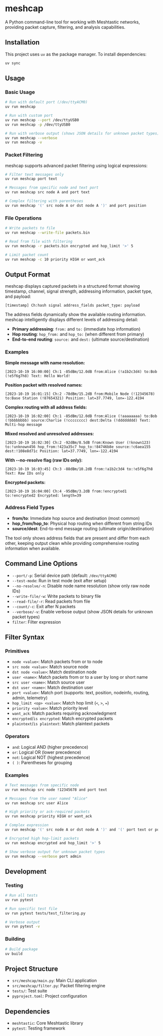 # meshcap

A Python command-line tool for working with Meshtastic networks, providing packet capture, filtering, and analysis capabilities.

## Installation

This project uses `uv` as the package manager. To install dependencies:

```bash
uv sync
```

## Usage

### Basic Usage

```bash
# Run with default port (/dev/ttyACM0)
uv run meshcap

# Run with custom port
uv run meshcap --port /dev/ttyUSB0
uv run meshcap -p /dev/ttyUSB0

# Run with verbose output (shows JSON details for unknown packet types)
uv run meshcap --verbose
uv run meshcap -v
```

### Packet Filtering

meshcap supports advanced packet filtering using logical expressions:

```bash
# Filter text messages only
uv run meshcap port text

# Messages from specific node and text port
uv run meshcap src node A and port text

# Complex filtering with parentheses
uv run meshcap '(' src node A or dst node A ')' and port position
```

### File Operations

```bash
# Write packets to file
uv run meshcap --write-file packets.bin

# Read from file with filtering
uv run meshcap -r packets.bin encrypted and hop_limit '>' 5

# Limit packet count
uv run meshcap -c 10 priority HIGH or want_ack
```

## Output Format

meshcap displays captured packets in a structured format showing timestamp, channel, signal strength, addressing information, packet type, and payload:

```
[timestamp] Ch:hash signal address_fields packet_type: payload
```

The address fields dynamically show the available routing information. meshcap intelligently displays different levels of addressing detail:

- **Primary addressing**: `from:` and `to:` (immediate hop information)
- **Hop routing**: `hop_from:` and `hop_to:` (when different from primary)
- **End-to-end routing**: `source:` and `dest:` (ultimate source/destination)

### Examples

**Simple message with name resolution:**
```
[2023-10-19 16:00:00] Ch:1 -85dBm/12.0dB from:Alice (!a1b2c3d4) to:Bob (!e5f6g7h8) Text: Hello World!
```

**Position packet with resolved names:**
```
[2023-10-19 16:01:15] Ch:2 -78dBm/15.2dB from:Mobile Node (!12345678) to:Base Station (!87654321) Position: lat=37.7749, lon=-122.4194
```

**Complex routing with all address fields:**
```
[2023-10-19 16:02:00] Ch:1 -85dBm/12.0dB from:Alice (!aaaaaaaa) to:Bob (!bbbbbbbb) source:Charlie (!cccccccc) dest:Delta (!dddddddd) Text: Multi-hop message
```

**Mixed resolved and unresolved addresses:**
```
[2023-10-19 16:02:30] Ch:2 -92dBm/8.5dB from:Known User (!known123) to:!unknown456 hop_from:!423a35c7 hop_to:!84746b8e source:!c6aea155 dest:!108e8d71c Position: lat=37.7749, lon=-122.4194
```

**With --no-resolve flag (raw IDs only):**
```
[2023-10-19 16:03:45] Ch:3 -88dBm/10.2dB from:!a1b2c3d4 to:!e5f6g7h8 Text: Raw IDs only
```

**Encrypted packets:**
```
[2023-10-19 16:04:00] Ch:4 -95dBm/3.2dB from:!encrypted1 to:!encrypted2 Encrypted: length=39
```

### Address Field Types

- **from/to**: Immediate hop source and destination (most common)
- **hop_from/hop_to**: Physical hop routing when different from string IDs
- **source/dest**: End-to-end message routing (ultimate origin/destination)

The tool only shows address fields that are present and differ from each other, keeping output clean while providing comprehensive routing information when available.

## Command Line Options

- `--port/-p`: Serial device path (default: `/dev/ttyACM0`)
- `--test-mode`: Run in test mode (exit after setup)
- `--no-resolve/-n`: Disable node name resolution (show only raw node IDs)
- `--write-file/-w`: Write packets to binary file
- `--read-file/-r`: Read packets from file
- `--count/-c`: Exit after N packets
- `--verbose/-v`: Enable verbose output (show JSON details for unknown packet types)
- `filter`: Filter expression

## Filter Syntax

### Primitives

- `node <value>`: Match packets from or to node
- `src node <value>`: Match source node
- `dst node <value>`: Match destination node
- `user <name>`: Match packets from or to a user by long or short name
- `src user <name>`: Match source user
- `dst user <name>`: Match destination user
- `port <value>`: Match port (supports: text, position, nodeinfo, routing, admin, telemetry)
- `hop_limit <op> <value>`: Match hop limit (`<`, `>`, `=`)
- `priority <value>`: Match priority level
- `want_ack`: Match packets requiring acknowledgment
- `encrypted`/`is encrypted`: Match encrypted packets
- `plaintext`/`is plaintext`: Match plaintext packets

### Operators

- `and`: Logical AND (higher precedence)
- `or`: Logical OR (lower precedence)
- `not`: Logical NOT (highest precedence)
- `( )`: Parentheses for grouping

### Examples

```bash
# Text messages from specific node
uv run meshcap src node !12345678 and port text

# Messages from the user named "Alice"
uv run meshcap src user Alice

# High priority or ack-required packets
uv run meshcap priority HIGH or want_ack

# Complex expression
uv run meshcap '(' src node A or dst node A ')' and '(' port text or port position ')'

# Encrypted high hop-limit packets
uv run meshcap encrypted and hop_limit '>' 5

# Show verbose output for unknown packet types
uv run meshcap --verbose port admin
```

## Development

### Testing

```bash
# Run all tests
uv run pytest

# Run specific test file
uv run pytest tests/test_filtering.py

# Verbose output
uv run pytest -v
```

### Building

```bash
# Build package
uv build
```

## Project Structure

- `src/meshcap/main.py`: Main CLI application
- `src/meshcap/filter.py`: Packet filtering engine
- `tests/`: Test suite
- `pyproject.toml`: Project configuration

## Dependencies

- `meshtastic`: Core Meshtastic library
- `pytest`: Testing framework